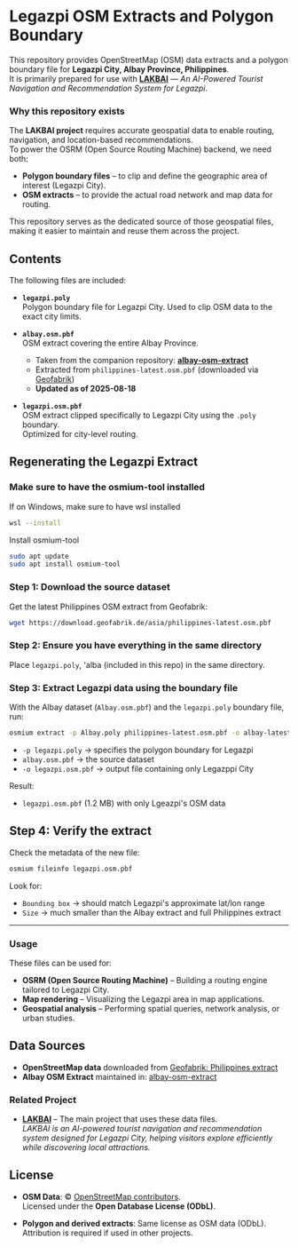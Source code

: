# Legazpi OSM Extracts and Polygon Boundary

This repository provides OpenStreetMap (OSM) data extracts and a polygon boundary file for **Legazpi City, Albay Province, Philippines**.  
It is primarily prepared for use with **[LAKBAI](https://github.com/johannbuere/LAKBAI)** — *An AI-Powered Tourist Navigation and Recommendation System for Legazpi*.



### Why this repository exists

The **LAKBAI project** requires accurate geospatial data to enable routing, navigation, and location-based recommendations.  
To power the OSRM (Open Source Routing Machine) backend, we need both:

- **Polygon boundary files** – to clip and define the geographic area of interest (Legazpi City).  
- **OSM extracts** – to provide the actual road network and map data for routing.

This repository serves as the dedicated source of those geospatial files, making it easier to maintain and reuse them across the project.


## Contents

The following files are included:

- **`legazpi.poly`**  
  Polygon boundary file for Legazpi City. Used to clip OSM data to the exact city limits.  

- **`albay.osm.pbf`**  
  OSM extract covering the entire Albay Province.  
  - Taken from the companion repository: [**albay-osm-extract**](https://github.com/johannbuere/albay-osm-extract)  
  - Extracted from `philippines-latest.osm.pbf` (downloaded via [Geofabrik](https://download.geofabrik.de/asia/philippines.html))  
  - **Updated as of 2025-08-18**  

- **`legazpi.osm.pbf`**  
  OSM extract clipped specifically to Legazpi City using the `.poly` boundary.  
  Optimized for city-level routing.


## Regenerating the Legazpi Extract

### Make sure to have the osmium-tool installed
If on Windows, make sure to have wsl installed

``` bash
wsl --install
```

Install osmium-tool
``` bash
sudo apt update
sudo apt install osmium-tool
```

### Step 1: Download the source dataset

Get the latest Philippines OSM extract from Geofabrik:

``` bash
wget https://download.geofabrik.de/asia/philippines-latest.osm.pbf
```

### Step 2: Ensure you have everything in the same directory

Place `legazpi.poly`, 'alba (included in this repo) in the same directory.


### Step 3: Extract Legazpi data using the boundary file

With the Albay dataset (`Albay.osm.pbf`) and the
`legazpi.poly` boundary file, run:

``` bash
osmium extract -p Albay.poly philippines-latest.osm.pbf -o albay-latest.osm.pbf
```

-   `-p legazpi.poly` → specifies the polygon boundary for Legazpi
-   `albay.osm.pbf` → the source dataset
-   `-o legazpi.osm.pbf` → output file containing only Legazppi City

Result:
- `legazpi.osm.pbf` (1.2 MB) with only Lgeazpi's OSM data


## Step 4: Verify the extract

Check the metadata of the new file:

``` bash
osmium fileinfo legazpi.osm.pbf
```

Look for:
- `Bounding box` → should match Legazpi's approximate lat/lon range
- `Size` → much smaller than the Albay extract and full Philippines extract

-----------------------------------------------------------------------

### Usage

These files can be used for:

- **OSRM (Open Source Routing Machine)** – Building a routing engine tailored to Legazpi City.  
- **Map rendering** – Visualizing the Legazpi area in map applications.  
- **Geospatial analysis** – Performing spatial queries, network analysis, or urban studies.  



## Data Sources

- **OpenStreetMap data** downloaded from [Geofabrik: Philippines extract](https://download.geofabrik.de/asia/philippines.html)  
- **Albay OSM Extract** maintained in: [albay-osm-extract](https://github.com/johannbuere/albay-osm-extract)  




### Related Project

- [**LAKBAI**](https://github.com/johannbuere/LAKBAI) – The main project that uses these data files.  
  *LAKBAI is an AI-powered tourist navigation and recommendation system designed for Legazpi City, helping visitors explore efficiently while discovering local attractions.*



## License

- **OSM Data**: © [OpenStreetMap contributors](https://www.openstreetmap.org/copyright).  
  Licensed under the **Open Database License (ODbL)**.  

- **Polygon and derived extracts**: Same license as OSM data (ODbL).  
  Attribution is required if used in other projects.  
